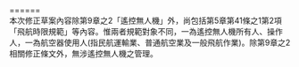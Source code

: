 <p>======<br>本次修正草案內容除第9章之2「遙控無人機」外，尚包括第5章第41條之1第2項「飛航時限規範」等內容。惟兩者規範對象不同，一為遙控無人機所有人、操作人，一為航空器使用人(指民航運輸業、普通航空業及一般飛航作業)。除第9章之2相關修正條文外，無涉遙控無人機之管理。</p>